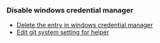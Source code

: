 
### Disable windows credential manager 
* [Delete the entry in windows credential manager](https://stackoverflow.com/questions/15381198/remove-credentials-from-git/15382950#15382950)
* [Edit git system setting for helper](https://stackoverflow.com/questions/37182847/how-to-disable-git-credential-manager-for-windows)
